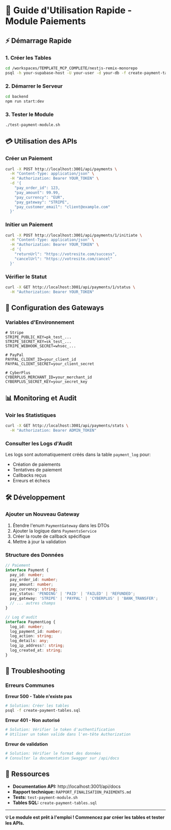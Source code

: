 # 🚀 Guide d'Utilisation Rapide - Module Paiements

## ⚡ Démarrage Rapide

### 1. Créer les Tables
```bash
cd /workspaces/TEMPLATE_MCP_COMPLETE/nestjs-remix-monorepo
psql -h your-supabase-host -U your-user -d your-db -f create-payment-tables.sql
```

### 2. Démarrer le Serveur
```bash
cd backend
npm run start:dev
```

### 3. Tester le Module
```bash
./test-payment-module.sh
```

## 💳 Utilisation des APIs

### Créer un Paiement
```bash
curl -X POST http://localhost:3001/api/payments \
  -H "Content-Type: application/json" \
  -H "Authorization: Bearer YOUR_TOKEN" \
  -d '{
    "pay_order_id": 123,
    "pay_amount": 99.99,
    "pay_currency": "EUR",
    "pay_gateway": "STRIPE",
    "pay_customer_email": "client@example.com"
  }'
```

### Initier un Paiement
```bash
curl -X POST http://localhost:3001/api/payments/1/initiate \
  -H "Content-Type: application/json" \
  -H "Authorization: Bearer YOUR_TOKEN" \
  -d '{
    "returnUrl": "https://votresite.com/success",
    "cancelUrl": "https://votresite.com/cancel"
  }'
```

### Vérifier le Statut
```bash
curl -X GET http://localhost:3001/api/payments/1/status \
  -H "Authorization: Bearer YOUR_TOKEN"
```

## 🔧 Configuration des Gateways

### Variables d'Environnement
```env
# Stripe
STRIPE_PUBLIC_KEY=pk_test_...
STRIPE_SECRET_KEY=sk_test_...
STRIPE_WEBHOOK_SECRET=whsec_...

# PayPal
PAYPAL_CLIENT_ID=your_client_id
PAYPAL_CLIENT_SECRET=your_client_secret

# CyberPlus
CYBERPLUS_MERCHANT_ID=your_merchant_id
CYBERPLUS_SECRET_KEY=your_secret_key
```

## 📊 Monitoring et Audit

### Voir les Statistiques
```bash
curl -X GET http://localhost:3001/api/payments/stats \
  -H "Authorization: Bearer ADMIN_TOKEN"
```

### Consulter les Logs d'Audit
Les logs sont automatiquement créés dans la table `payment_log` pour:
- Création de paiements
- Tentatives de paiement
- Callbacks reçus
- Erreurs et échecs

## 🛠️ Développement

### Ajouter un Nouveau Gateway
1. Étendre l'enum `PaymentGateway` dans les DTOs
2. Ajouter la logique dans `PaymentsService`
3. Créer la route de callback spécifique
4. Mettre à jour la validation

### Structure des Données
```typescript
// Paiement
interface Payment {
  pay_id: number;
  pay_order_id: number;
  pay_amount: number;
  pay_currency: string;
  pay_status: 'PENDING' | 'PAID' | 'FAILED' | 'REFUNDED';
  pay_gateway: 'STRIPE' | 'PAYPAL' | 'CYBERPLUS' | 'BANK_TRANSFER';
  // ... autres champs
}

// Log d'audit
interface PaymentLog {
  log_id: number;
  log_payment_id: number;
  log_action: string;
  log_details: any;
  log_ip_address?: string;
  log_created_at: string;
}
```

## 🚨 Troubleshooting

### Erreurs Communes

**Erreur 500 - Table n'existe pas**
```bash
# Solution: Créer les tables
psql -f create-payment-tables.sql
```

**Erreur 401 - Non autorisé**
```bash
# Solution: Vérifier le token d'authentification
# Utiliser un token valide dans l'en-tête Authorization
```

**Erreur de validation**
```bash
# Solution: Vérifier le format des données
# Consulter la documentation Swagger sur /api/docs
```

## 📖 Ressources

- **Documentation API:** http://localhost:3001/api/docs
- **Rapport technique:** `RAPPORT_FINALISATION_PAIEMENTS.md`
- **Tests:** `test-payment-module.sh`
- **Tables SQL:** `create-payment-tables.sql`

---
**💡 Le module est prêt à l'emploi ! Commencez par créer les tables et tester les APIs.**

